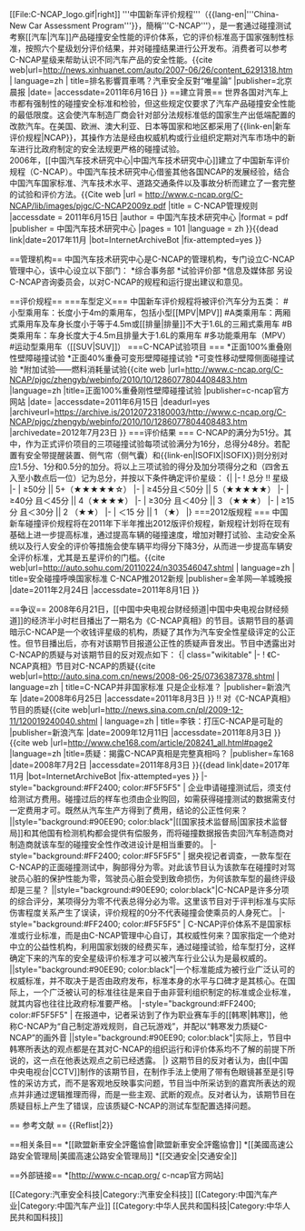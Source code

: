 [[File:C-NCAP_logo.gif|right]]
'''中国新车评价规程'''（{{lang-en|'''China-New Car Assessment Program'''}}，簡稱'''C-NCAP'''），是一套通过碰撞测试考察[[汽车|汽车]]产品碰撞安全性能的评价体系，它的评价标准高于国家强制性标准，按照六个星级划分评价结果，并对碰撞结果进行公开发布。消费者可以参考C-NCAP星级来帮助认识不同汽车产品的安全性能。<ref>{{cite web|url=http://news.xinhuanet.com/auto/2007-06/26/content_6291318.htm | language=zh | title=排名影響買車嗎？汽車安全反對“唯星論”  |publisher=北京晨报 |date= |accessdate=2011年6月16日 }}</ref>
==建立背景==
世界各国对汽车上市都有强制性的碰撞安全标准和检验，但这些规定仅要求了汽车产品碰撞安全性能的最低限度。这会使汽车制造厂商会针对部分法规标准低的国家生产出低端配置的改款汽车。在美国、欧洲、澳大利亚、日本等国家和地区都采用了{{link-en|新车评价规程|NCAP}}，其操作方法是经由权威机构或行业组织定期对汽车市场中的新车进行比政府制定的安全法规更严格的碰撞试验。<br />
2006年，[[中国汽车技术研究中心|中国汽车技术研究中心]]建立了中国新车评价规程（C-NCAP）。中国汽车技术研究中心借鉴其他各国NCAP的发展经验，结合中国汽车国家标准、汽车技术水平、道路交通条件以及事故分析而建立了一套完整的试验和评价方法。<ref>{{Cite web
 |url        = http://www.c-ncap.org/C-NCAP/lib/images/pjgc/C-NCAP2009z.pdf
 |title      = C-NCAP管理规则
 |accessdate = 2011年6月15日
 |author     = 中国汽车技术研究中心
 |format     = pdf
 |publisher  = 中国汽车技术研究中心
 |pages      = 101
 |language   = zh
}}{{dead link|date=2017年11月 |bot=InternetArchiveBot |fix-attempted=yes }}</ref>

==管理机构==
中国汽车技术研究中心是C-NCAP的管理机构，专门设立C-NCAP管理中心，该中心设立以下部门：
*综合事务部
*试验评价部 
*信息及媒体部 
另设C-NCAP咨询委员会，以对C-NCAP的规程和运行提出建议和意见。

==评价规程==
===车型定义===
中国新车评价规程将被评价汽车分为五类：
#小型乘用车：长度小于4m的乘用车，包括小型[[MPV|MPV]]
#A类乘用车：两厢式乘用车及车身长度小于等于4.5m或[[排量|排量]]不大于1.6L的三厢式乘用车
#B类乘用车：车身长度大于4.5m且排量大于1.6L的乘用车
#多功能乘用车（MPV）
#运动型乘用车（[[SUV|SUV]]）
===C-NCAP试验项目 ===
*正面100%重叠刚性壁障碰撞试验
*正面40%重叠可变形壁障碰撞试验
*可变性移动壁障侧面碰撞试验
*附加试验——燃料消耗量试验<ref>{{cite web |url=http://www.c-ncap.org/C-NCAP/pjgc/zhengyb/webinfo/2010/10/1286077804408483.htm |language=zh |title=正面100%重叠刚性壁障碰撞试验 |publisher=c-ncap官方网站 |date= |accessdate=2011年6月15日 |deadurl=yes |archiveurl=https://archive.is/20120723180003/http://www.c-ncap.org/C-NCAP/pjgc/zhengyb/webinfo/2010/10/1286077804408483.htm |archivedate=2012年7月23日 }}</ref>
===评价结果 ===
C-NCAP的满分为51分。其中，作为正式评价项目的三项碰撞试验每项试验满分为16分，总得分48分。若配置有安全带提醒装置、侧气帘（侧气囊）和{{link-en|ISOFIX|ISOFIX}}则分别对应1.5分、1分和0.5分的加分。将以上三项试验的得分及加分项得分之和（四舍五入至小数点后一位）记为总分，并按以下条件确定评价星级：
{|
|-
! 总分 !! 星级 
|-
| ≥50分 || 5+（★★★★★☆）
|-
| ≥45分且＜50分 || 5（★★★★★） 
|-
| ≥40分 且＜45分 || 4（★★★★） 
|-
| ≥30分 且＜40分 || 3 （★★★）
|-
| ≥15分 且＜30分 || 2 （★★） 
|-
| ＜15 分 || 1 （★）
|}
===2012版规程 ===
中国新车碰撞评价规程将在2011年下半年推出2012版评价规程，新规程计划将在现有基础上进一步提高标准，通过提高车辆的碰撞速度，增加对鞭打试验、主动安全系统以及行人安全的评价等措施会使车辆平均得分下降3分，从而进一步提高车辆安全评价标准，尤其是五星评价的门槛。<ref>{{cite web|url=http://auto.sohu.com/20110224/n303546047.shtml | language=zh | title=安全碰撞呼唤国家标准 C-NCAP推2012新规 |publisher=金羊网—羊城晚报 |date=2011年2月24日 |accessdate=2011年8月1日 }}</ref>

==争议==
2008年6月21日，[[中国中央电视台财经频道|中国中央电视台财经频道]]的经济半小时栏目播出了一期名为《C-NCAP真相》的节目。该期节目的基调暗示C-NCAP是一个收钱评星级的机构，质疑了其作为汽车安全性星级评定的公正性。但节目播出后，亦有对该期节目报道公正性的质疑声音发出。节目中透露出对C-NCAP的质疑与对该期节目的反对观点如下：
{| class="wikitable"
|-
! 《C-NCAP真相》节目对C-NCAP的质疑<ref>{{cite web|url=http://auto.sina.com.cn/news/2008-06-25/0736387378.shtml | language=zh | title=C-NCAP并非国家标准 只是企业标准？ |publisher=新浪汽车 |date=2008年6月25日 |accessdate=2011年8月3日 }}</ref> !! 对《C-NCAP真相》节目的质疑<ref>{{cite web|url=http://news.sina.com.cn/pl/2009-12-11/120019240040.shtml | language=zh | title=李铁：打压C-NCAP是可耻的 |publisher=新浪汽车 |date=2009年12月11日 |accessdate=2011年8月3日 }}</ref><ref name="che168">{{cite web |url=http://www.che168.com/article/208241_all.html#page2 |language=zh |title=质疑：揭露C-NCAP真相是完整真相吗？ |publisher=车168 |date=2008年7月2日 |accessdate=2011年8月3日 }}{{dead link|date=2017年11月 |bot=InternetArchiveBot |fix-attempted=yes }}</ref>
|-style="background:#FF2400; color:#F5F5F5"
| 企业申请碰撞测试后，须支付给测试方费用。碰撞过后的样车也须由企业购回，如需获得碰撞测试的数据需支付一定费用才可。既然从汽车生产方得到了费用，结论的公正性何来？ ||style="background:#90EE90; color:black"|[[国家技术监督局|国家技术监督局]]和其他国有检测机构都会提供有偿服务，而将碰撞数据报告卖回汽车制造商对制造商就该车型的碰撞安全性作改进设计是相当重要的。
|-style="background:#FF2400; color:#F5F5F5"
| 据央视记者调查，一款车型在C-NCAP的正面碰撞测试中，胸部得分为零。对此该节目认为该款车在碰撞时对驾驶员心脏的保护性能为零，驾驶员心脏会受到致命损伤，为何该款车型的最终评级却是三星？ ||style="background:#90EE90; color:black"|C-NCAP是许多分项的综合评分，某项得分为零不代表总得分必为零。这里该节目对于评判标准与实际伤害程度关系产生了误读，评价规程的0分不代表碰撞会使乘员的人身死亡。<ref name="che168" />
|-style="background:#FF2400; color:#F5F5F5"
| C-NCAP评价体系不是国家标准或行业标准，而是由C-NCAP管理中心自订，其权威性何来？国家指定一个绝对中立的公益性机构，利用国家划拨的经费买车，通过碰撞试验，给车型打分，这样确定下来的汽车的安全星级评价标准才可以被汽车行业公认为是最权威的。 ||style="background:#90EE90; color:black"|一个标准能成为被行业广泛认可的权威标准，并不取决于是否由政府发布，标准本身的水平与口碑才是其核心。在国际上，一个广泛被认可的标准往往是来自于由非营利组织制定的标准或企业标准，就其内容也往往比政府标准要严格。
|-style="background:#FF2400; color:#F5F5F5"
| 在报道中，记者采访到了作为职业赛车手的[[韩寒|韩寒]]，他称C-NCAP为“自己制定游戏规则，自己玩游戏”，并配以“韩寒发力质疑C-NCAP”的画外音 ||style="background:#90EE90; color:black"|实际上，节目中韩寒所表达的观点都是在其对C-NCAP的组织运行和评价体系均不了解的前提下所说的，这一点在他表达观点之前已经透露。
|}
这期节目的反对者认为，由[[中国中央电视台|CCTV]]制作的该期节目，在制作手法上使用了带有色眼镜甚至是引导性的采访方式，而不是客观地反映事实问题，节目当中所采访到的嘉宾所表达的观点并非通过逻辑推理而得，而是一些主观、武断的观点。反对者认为，该期节目在质疑目标上产生了错误，应该质疑C-NCAP的测试车型配置选择问题。<ref name="che168" />

== 参考文献 ==
{{Reflist|2}}

==相关条目==
*[[歐盟新車安全評鑑協會|歐盟新車安全評鑑協會]]
*[[美國高速公路安全管理局|美國高速公路安全管理局]]
*[[交通安全|交通安全]]

==外部链接==
*[http://www.c-ncap.org/ c-ncap官方网站]

[[Category:汽車安全科技|Category:汽車安全科技]]
[[Category:中国汽车产业|Category:中国汽车产业]]
[[Category:中华人民共和国科技|Category:中华人民共和国科技]]
